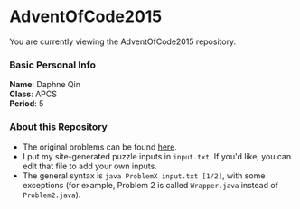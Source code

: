 # AdventOfCode2015
You are currently viewing the AdventOfCode2015 repository.
### Basic Personal Info
**Name**: Daphne Qin\
**Class**: APCS\
**Period**: 5

### About this Repository
- The original problems can be found [here](https://adventofcode.com/2015 "Advent of Code 2015").
- I put my site-generated puzzle inputs in `input.txt`. If you'd like, you can edit that file to add your own inputs.
- The general syntax is `java ProblemX input.txt [1/2]`, with some exceptions (for example, Problem 2 is called `Wrapper.java` instead of `Problem2.java`).
